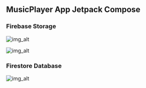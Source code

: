## MusicPlayer App Jetpack Compose

### Firebase Storage

![img_alt](https://i.imgur.com/smO6opx.png)

![img_alt](https://i.imgur.com/qNZ5xHa.png)

### Firestore Database

![img_alt](https://i.imgur.com/68DRrIF.png)

